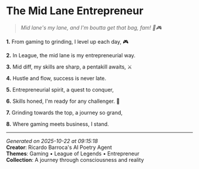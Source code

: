 # The Mid Lane Entrepreneur

> *Mid lane's my lane, and I'm boutta get that bag, fam! 💸🎮*

**1.** From gaming to grinding, I level up each day, 🎮


**2.** In League, the mid lane is my entrepreneurial way.


**3.** Mid diff, my skills are sharp, a pentakill awaits, ⚔️


**4.** Hustle and flow, success is never late.


**5.** Entrepreneurial spirit, a quest to conquer,


**6.** Skills honed, I'm ready for any challenger. 💼


**7.** Grinding towards the top, a journey so grand,


**8.** Where gaming meets business, I stand.



---

*Generated on 2025-10-22 at 09:15:18*  
**Creator**: Ricardo Barroca's AI Poetry Agent  
**Themes**: Gaming • League of Legends • Entrepreneur  
**Collection**: A journey through consciousness and reality